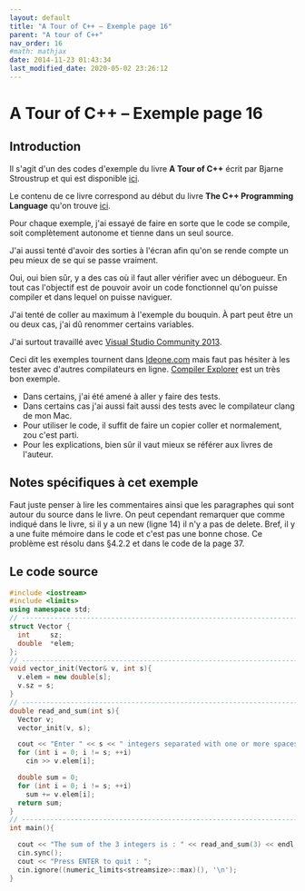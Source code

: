 ```yaml
---
layout: default
title: "A Tour of C++ – Exemple page 16"
parent: "A tour of C++"
nav_order: 16
#math: mathjax
date: 2014-11-23 01:43:34
last_modified_date: 2020-05-02 23:26:12
---
```


# A Tour of C++ – Exemple page 16

## Introduction
Il s'agit d'un des codes d'exemple du livre **A Tour of C++** écrit par Bjarne Stroustrup et qui est disponible [ici](http://www.amazon.fr/Tour-C-Bjarne-Stroustrup/dp/0321958314/ref%3Dsr_1_1?ie=UTF8&qid=1416699327&sr=8-1&keywords=a+tour+of+c%2B%2B). 

Le contenu de ce livre correspond au début du livre **The C++ Programming Language** qu'on trouve [ici](http://www.amazon.fr/The-Programming-Language-Bjarne-Stroustrup/dp/0321563840/ref%3Dpd_sim_eb_3?ie=UTF8&refRID=0CR047TTJV1HA6CVA9XA).

Pour chaque exemple, j'ai essayé de faire en sorte que le code se compile, soit complètement autonome et tienne dans un seul source.

J'ai aussi tenté d'avoir des sorties à l'écran afin qu'on se rende compte un peu mieux de se qui se passe vraiment.

Oui, oui bien sûr, y a des cas où il faut aller vérifier avec un débogueur.
En tout cas l'objectif est de pouvoir avoir un code fonctionnel qu'on puisse compiler et dans lequel on puisse naviguer.

J'ai tenté de coller au maximum à l'exemple du bouquin. À part peut être un ou deux cas, j'ai dû renommer certains variables.

J'ai surtout travaillé avec [Visual Studio Community 2013](http://www.visualstudio.com/products/visual-studio-community-vs).

Ceci dit les exemples tournent dans [Ideone.com](http://ideone.com/) mais faut pas hésiter à les tester avec d'autres compilateurs en ligne. [Compiler Explorer](https://godbolt.org/) est un très bon exemple.

* Dans certains, j'ai été amené à aller y faire des tests.  
* Dans certains cas j'ai aussi fait aussi des tests avec le compilateur clang de mon Mac.  
* Pour utiliser le code, il suffit de faire un copier coller et normalement, zou c'est parti.  
* Pour les explications, bien sûr il vaut mieux se référer aux livres de l'auteur.  


## Notes spécifiques à cet exemple


Faut juste penser à lire les commentaires ainsi que les paragraphes qui sont autour du source dans le livre. On peut cependant remarquer que comme indiqué dans le livre, si il y a un new (ligne 14) il n'y a pas de delete. Bref, il y a une fuite mémoire dans le code et c'est pas une bonne chose. Ce problème est résolu dans §4.2.2 et dans le code de la page 37.

## Le code source

```cpp
#include <iostream>
#include <limits>
using namespace std;
// ----------------------------------------------------------------------------
struct Vector {
  int     sz;                                                                   // number of elements
  double  *elem;                                                                // pointer to elements
};
// ----------------------------------------------------------------------------
void vector_init(Vector& v, int s){
  v.elem = new double[s];                                                       // allocate an array of s doubles
  v.sz = s;
}
// ----------------------------------------------------------------------------
double read_and_sum(int s){                                                     // reads integers from cin and return their sum; s is assumed to be positive
  Vector v;
  vector_init(v, s);                                                            // allocate s elements for v

  cout << "Enter " << s << " integers separated with one or more spaces : ";
  for (int i = 0; i != s; ++i)
    cin >> v.elem[i];                                                           // read into elements

  double sum = 0;
  for (int i = 0; i != s; ++i)
    sum += v.elem[i];                                                           // take the sum of the elements
  return sum;
}
// ----------------------------------------------------------------------------
int main(){

  cout << "The sum of the 3 integers is : " << read_and_sum(3) << endl;
  cin.sync();
  cout << "Press ENTER to quit : ";
  cin.ignore((numeric_limits<streamsize>::max)(), '\n');
}
```
